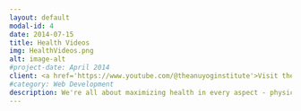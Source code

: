 ```yaml
---
layout: default
modal-id: 4
date: 2014-07-15
title: Health Videos
img: HealthVideos.png
alt: image-alt
#project-date: April 2014
client: <a href='https://www.youtube.com/@theanuyoginstitute'>Visit the Youtube channel for all the health-related videos</a>
#category: Web Development
description: We're all about maximizing health in every aspect - physical, mental, social, and spiritual! 🌟 Elevate your lifestyle and boost your well-being with our expert-reviewed recommendations. We dive into the realms of Natural Sciences, Ayurveda, Agama, Vedanta, curated scientific insights, follower experiences, and the principles of Jainopathy! 📚 Let's explore the secrets of a holistic life together. 🌈
---
```


